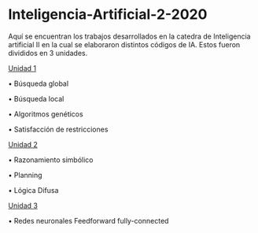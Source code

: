 # Inteligencia-Artificial-2-2020

Aquí se encuentran los trabajos desarrollados en la catedra de Inteligencia artificial II en la cual se elaboraron distintos códigos de IA. Estos fueron divididos en 3 unidades.

[Unidad 1](https://github.com/agusc4/Inteligencia-Artificial-II-2020/tree/main/TP1%20-%20%20B%C3%BAsq.%20y%20%C3%93ptim)

   •	Búsqueda global

   •	Búsqueda local

   •	Algoritmos genéticos

   •	Satisfacción de restricciones

[Unidad 2](https://github.com/agusc4/Inteligencia-Artificial-II-2020/tree/main/TP2%20-%20Razonamiento)

   •	Razonamiento simbólico

   •	Planning

   •	Lógica Difusa

[Unidad 3](https://github.com/agusc4/Inteligencia-Artificial-II-2020/tree/main/TP3%20-%20Machine%20Learning)

   •	Redes neuronales Feedforward fully-connected
